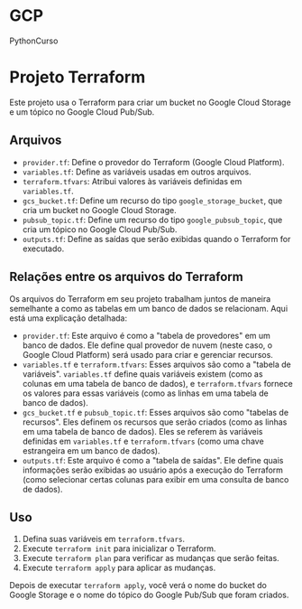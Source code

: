 # GCP
PythonCurso

# Projeto Terraform

Este projeto usa o Terraform para criar um bucket no Google Cloud Storage e um tópico no Google Cloud Pub/Sub.

## Arquivos

- `provider.tf`: Define o provedor do Terraform (Google Cloud Platform).
- `variables.tf`: Define as variáveis usadas em outros arquivos.
- `terraform.tfvars`: Atribui valores às variáveis definidas em `variables.tf`.
- `gcs_bucket.tf`: Define um recurso do tipo `google_storage_bucket`, que cria um bucket no Google Cloud Storage.
- `pubsub_topic.tf`: Define um recurso do tipo `google_pubsub_topic`, que cria um tópico no Google Cloud Pub/Sub.
- `outputs.tf`: Define as saídas que serão exibidas quando o Terraform for executado.

## Relações entre os arquivos do Terraform

Os arquivos do Terraform em seu projeto trabalham juntos de maneira semelhante a como as tabelas em um banco de dados se relacionam. Aqui está uma explicação detalhada:

- `provider.tf`: Este arquivo é como a "tabela de provedores" em um banco de dados. Ele define qual provedor de nuvem (neste caso, o Google Cloud Platform) será usado para criar e gerenciar recursos.
- `variables.tf` e `terraform.tfvars`: Esses arquivos são como a "tabela de variáveis". `variables.tf` define quais variáveis existem (como as colunas em uma tabela de banco de dados), e `terraform.tfvars` fornece os valores para essas variáveis (como as linhas em uma tabela de banco de dados).
- `gcs_bucket.tf` e `pubsub_topic.tf`: Esses arquivos são como "tabelas de recursos". Eles definem os recursos que serão criados (como as linhas em uma tabela de banco de dados). Eles se referem às variáveis definidas em `variables.tf` e `terraform.tfvars` (como uma chave estrangeira em um banco de dados).
- `outputs.tf`: Este arquivo é como a "tabela de saídas". Ele define quais informações serão exibidas ao usuário após a execução do Terraform (como selecionar certas colunas para exibir em uma consulta de banco de dados).

## Uso

1. Defina suas variáveis em `terraform.tfvars`.
2. Execute `terraform init` para inicializar o Terraform.
3. Execute `terraform plan` para verificar as mudanças que serão feitas.
4. Execute `terraform apply` para aplicar as mudanças.

Depois de executar `terraform apply`, você verá o nome do bucket do Google Storage e o nome do tópico do Google Pub/Sub que foram criados.

